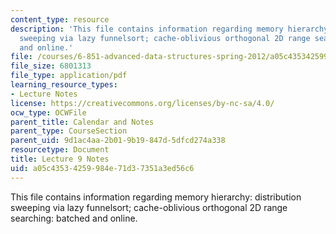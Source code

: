 ```yaml
---
content_type: resource
description: 'This file contains information regarding memory hierarchy: distribution
  sweeping via lazy funnelsort; cache-oblivious orthogonal 2D range searching: batched
  and online.'
file: /courses/6-851-advanced-data-structures-spring-2012/a05c43534259984e71d37351a3ed56c6_MIT6_851S12_Lec9.pdf
file_size: 6801313
file_type: application/pdf
learning_resource_types:
- Lecture Notes
license: https://creativecommons.org/licenses/by-nc-sa/4.0/
ocw_type: OCWFile
parent_title: Calendar and Notes
parent_type: CourseSection
parent_uid: 9d1ac4aa-2b01-9b19-847d-5dfcd274a338
resourcetype: Document
title: Lecture 9 Notes
uid: a05c4353-4259-984e-71d3-7351a3ed56c6
---
```

This file contains information regarding memory hierarchy: distribution sweeping via lazy funnelsort; cache-oblivious orthogonal 2D range searching: batched and online.